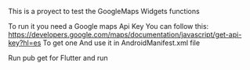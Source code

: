 This is a proyect to test the GoogleMaps Widgets functions

To run it you need a Google maps Api Key 
You can follow this: 
https://developers.google.com/maps/documentation/javascript/get-api-key?hl=es
To get one
And use it in AndroidManifest.xml file

Run pub get for Flutter and run
